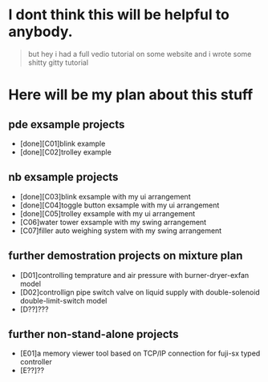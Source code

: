 # I dont think this will be helpful to anybody.

> but hey
> i had a full vedio tutorial on some website
> and i wrote some shitty gitty tutorial

# Here will be my plan about this stuff

## pde exsample projects

- [done][C01]blink example
- [done][C02]trolley example

## nb exsample projects

- [done][C03]blink exsample with my ui arrangement
- [done][C04]toggle button exsample with my ui arrangement
- [done][C05]trolley exsample with my ui arrangement
- [C06]water tower exsample with my swing arrangement
- [C07]filler auto weighing system with my swing arrangement

## further demostration projects on mixture plan

- [D01]controlling temprature and air pressure with burner-dryer-exfan model
- [D02]controllign pipe switch valve on liquid supply with double-solenoid double-limit-switch model
- [D??]???

## further non-stand-alone projects

- [E01]a memory viewer tool based on TCP/IP connection for fuji-sx typed controller
- [E??]??
